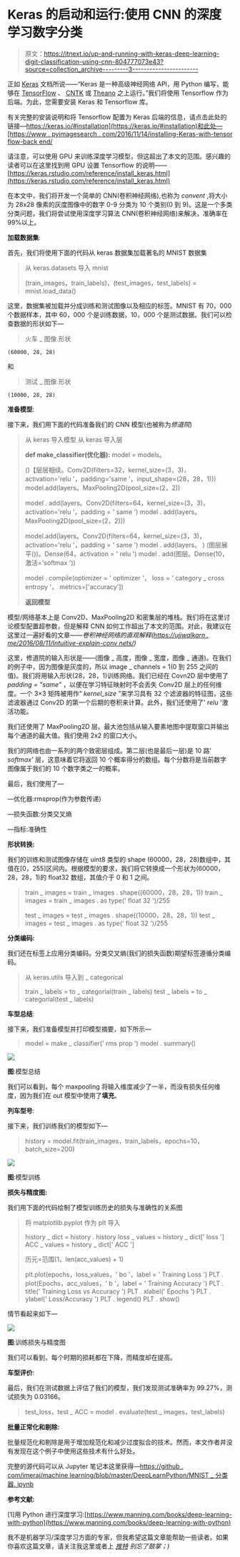 # Keras 的启动和运行:使用 CNN 的深度学习数字分类

> 原文：<https://itnext.io/up-and-running-with-keras-deep-learning-digit-classification-using-cnn-804777073e43?source=collection_archive---------3----------------------->

正如 [Keras](https://keras.io) 文档所说——“Keras 是一种高级神经网络 API，用 Python 编写，能够在 [TensorFlow](https://github.com/tensorflow/tensorflow) 、 [CNTK](https://github.com/Microsoft/cntk) 或 [Theano](https://github.com/Theano/Theano) 之上运行。”我们将使用 Tensorflow 作为后端。为此，您需要安装 Keras 和 Tensorflow 库。

有关完整的安装说明和将 Tensorflow 配置为 Keras 后端的信息，请点击此处的链接—[https://keras.io/#installation](https://keras.io/#installation)和此处—[https://www . pyimagesearch . com/2016/11/14/installing-Keras-with-tensor flow-back end/](https://www.pyimagesearch.com/2016/11/14/installing-keras-with-tensorflow-backend/)

请注意，可以使用 GPU 来训练深度学习模型，但这超出了本文的范围。感兴趣的读者可以在这里找到用 GPU 设置 Tensorflow 的说明——[https://keras.rstudio.com/reference/install_keras.html](https://keras.rstudio.com/reference/install_keras.html)

在本文中，我们将开发一个简单的 CNN(卷积神经网络),也称为 *convent* ,将大小为 28x28 像素的灰度图像中的数字 0-9 分类为 10 个类别(0 到 9)。这是一个多类分类问题，我们将尝试使用深度学习算法 CNN(卷积神经网络)来解决，准确率在 99%以上。

**加载数据集**:

首先，我们将使用下面的代码从 keras 数据集加载著名的 MNIST 数据集

> 从 keras.datasets 导入 mnist
> 
> (train_images，train_labels)，(test_images，test_labels) = mnist.load_data()

这里，数据集被加载并分成训练和测试图像以及相应的标签。MNIST 有 70，000 个数据样本，其中 60，000 个是训练数据，10，000 个是测试数据。我们可以检查数据的形状如下—

> 火车 _ 图像.形状

```
(60000, 28, 28)
```

和

> 测试 _ 图像.形状

```
(10000, 28, 28)
```

**准备模型**:

接下来，我们用下面的代码准备我们的 CNN 模型(也被称为*修道院*)

> 从 keras 导入模型
> 从 keras 导入层
> 
> **def make_classifier(优化器):**
> model = models。
> 
> ()【层层相续。Conv2D(filters=32，kernel_size=(3，3)，activation='relu '，padding='same '，input_shape=(28，28，1)))
> model.add(layers。MaxPooling2D(pool_size=(2，2))
> 
> model . add(layers。Conv2D(filters=64，kernel_size=(3，3)，activation='relu '，padding = ' same ')
> model . add(layers。MaxPooling2D(pool_size=(2，2)))
> 
> model.add(layers。Conv2D(filters=64，kernel_size=(3，3)，activation='relu '，padding = ' same ')
> model . add(layers。
> )
> (图层展平())。Dense(64，activation = ' relu ')
> model . add(图层。Dense(10，激活='softmax '))
> 
> model . compile(optimizer = ' optimizer '，
> loss = ' category _ cross entropy '，
> metrics=['accuracy'])
> 
> **返回模型**

模型/网络基本上是 Conv2D、MaxPooling2D 和密集层的堆栈。我们将在这里讨论模型配置超参数，但是解释 CNN 如何工作超出了本文的范围。对此，我建议在这里过一遍好看的文章——*卷积神经网络的直观解释(*[*https://ujjwalkarn . me/2016/08/11/Intuitive-explain-conv nets/*](https://ujjwalkarn.me/2016/08/11/intuitive-explanation-convnets/)*)*

这里，修道院的输入形状是——(图像 _ 高度，图像 _ 宽度，图像 _ 通道)。在我们的例子中，因为图像是灰度的，所以 image _ channels = 1(0 到 255 之间的值)。我们将用输入形状(28，28，1)训练网络。我们已经在 Covn2D 层中使用了 *padding = "same"* ，以便在学习特征映射时不会丢失 Conv2D 层上的任何维度。一个 3×3 矩阵被用作“ *kernel_size* ”来学习具有 32 个滤波器的特征图，这些滤波器通过 Conv2D 的第一个后期的卷积来计算。此外，我们还使用了' *relu* '激活功能。

我们还使用了 MaxPooling2D 层。最大池包括从输入要素地图中提取窗口并输出每个通道的最大值。我们使用 2x2 的窗口大小。

我们的网络也由一系列的两个致密层组成。第二层(也是最后一层)是 10 路' *softmax'* 层，这意味着它将返回 10 个概率得分的数组。每个分数将是当前数字图像属于我们的 10 个数字类之一的概率。

最后，我们使用了—

—优化器:rmsprop(作为参数传递)

—损失函数:分类交叉熵

—指标:准确性

**形状转换:**

我们的训练和测试图像存储在 uint8 类型的 shape (60000，28，28)数组中，其值在[0，255]区间内。根据模型的要求，我们将它转换成一个形状为(60000，28，28，1)的 float32 数组，其值介于 0 和 1 之间。

> train _ images = train _ images . shape((60000，28，28，1))
> train _ images = train _ images . as type(' float 32 ')/255
> 
> test _ images = test _ images . shape((10000，28，28，1))
> test _ images = test _ images . as type(' float 32 ')/255

**分类编码:**

我们还在标签上应用分类编码。分类交叉熵(我们的损失函数)期望标签遵循分类编码。

> 从 keras.utils 导入到 _ categorical
> 
> train _ labels = to _ categorial(train _ labels)
> test _ labels = to _ categorial(test _ labels)

**车型总结**:

接下来，我们准备模型并打印模型摘要，如下所示—

> model = make _ classifier(' rms prop ')
> model . summary()

![](img/df4223a079eef605e4e0710a621db233.png)

**图**:模型总结

我们可以看到，每个 maxpooling 将输入维度减少了一半，而没有损失任何维度，因为我们在 out 模型中使用了**填充**。

**列车型号**:

接下来，我们训练我们的模型如下—

> history = model.fit(train_images，train_labels，epochs=10，batch_size=200)

![](img/de9ff6aaee9c528c77251bca081ab885.png)

**图**:模型训练

**损失与精度图:**

我们用下面的代码绘制了模型训练历史的损失与准确性的关系图

> 将 matplotlib.pyplot 作为 plt 导入
> 
> history _ dict = history . history
> loss _ values = history _ dict[' loss ']
> ACC _ values = history _ dict[' ACC ']
> 
> 历元=范围(1，len(acc_values) + 1)
> 
> plt.plot(epochs，loss_values，' bo '，label = ' Training Loss ')
> PLT . plot(Epochs，acc_values，' b '，label = ' Training Accuracy ')
> PLT . title(' Training Loss vs Accuracy ')
> PLT . xlabel(' Epochs ')
> PLT . ylabel(' Loss/Accuracy ')
> PLT . legend()
> PLT . show()

情节看起来如下—

![](img/7cb46c9f7bdf0a02acfb07de86ade43d.png)

**图**:训练损失与精度图

我们可以看到，每个时期的损耗都在下降，而精度却在提高。

**车型评价**:

最后，我们在测试数据上评估了我们的模型，我们发现测试准确率为 99.27%，测试损失为 0.03166。

> test_loss，test _ ACC = model . evaluate(test _ images，test_labels)

**批量正常化和剔除:**

批量规范化和剔除是用于增加规范化和减少过度拟合的技术。然而，本文作者并没有发现在这个例子中使用这些技术有什么好处。

完整的源代码可以从 Jupyter 笔记本这里获得—[https://github . com/imeraj/machine learning/blob/master/DeepLearnPython/MNIST _ 分类器. ipynb](https://github.com/imeraj/MachineLearning/blob/master/DeepLearnPython/MNIST_classifier.ipynb)

**参考文献:**

[1]用 Python 进行深度学习:[https://www.manning.com/books/deep-learning-with-python](https://www.manning.com/books/deep-learning-with-python)

我不是机器学习/深度学习方面的专家，但我希望这篇文章能帮助一些读者。如果你喜欢这篇文章，请关注我这里或者上 [*推特*](https://twitter.com/meraj_enigma) *别忘了鼓掌；)*